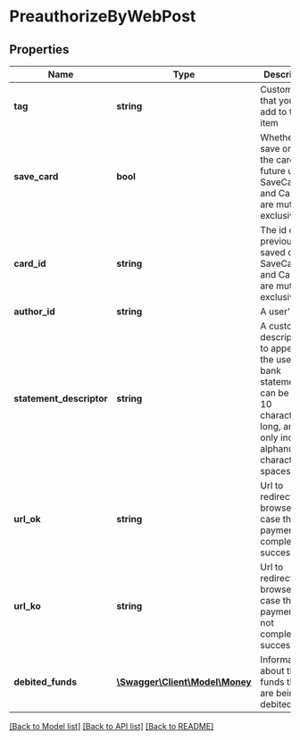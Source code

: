 # PreauthorizeByWebPost

## Properties
Name | Type | Description | Notes
------------ | ------------- | ------------- | -------------
**tag** | **string** | Custom data that you can add to this item | [optional] 
**save_card** | **bool** | Whether to save or not the card for future use. SaveCard and CardId are mutually exclusive | [optional] 
**card_id** | **string** | The id of a previous saved card. SaveCard and CardId are mutually exclusive | [optional] 
**author_id** | **string** | A user&#39;s ID | [optional] 
**statement_descriptor** | **string** | A custom description to appear on the user&#39;s bank statement. It can be up to 10 characters long, and can only include alphanumeric characters or spaces | [optional] 
**url_ok** | **string** | Url to redirect the browser in case the payment is completed successfully | [optional] 
**url_ko** | **string** | Url to redirect the browser in case the payment is not completed successfully | [optional] 
**debited_funds** | [**\Swagger\Client\Model\Money**](Money.md) | Information about the funds that are being debited | [optional] 

[[Back to Model list]](../README.md#documentation-for-models) [[Back to API list]](../README.md#documentation-for-api-endpoints) [[Back to README]](../README.md)


